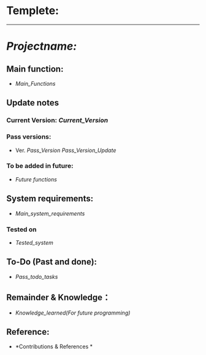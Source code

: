 # Templete:
---------------------------------------------------------------------
# *Projectname:*

## Main function:
- *Main_Functions*

## Update notes
### Current Version: *Current_Version*
### Pass versions:
  - Ver. *Pass_Version* *Pass_Version_Update*
### To be added in future:
- *Future functions*

## System requirements:
- *Main_system_requirements*

### Tested on
- *Tested_system*
  
## To-Do (Past and done):
- *Pass_todo_tasks*

## Remainder & Knowledge：
- *Knowledge_learned(For future programming)*

## Reference:
- *Contributions & References *
